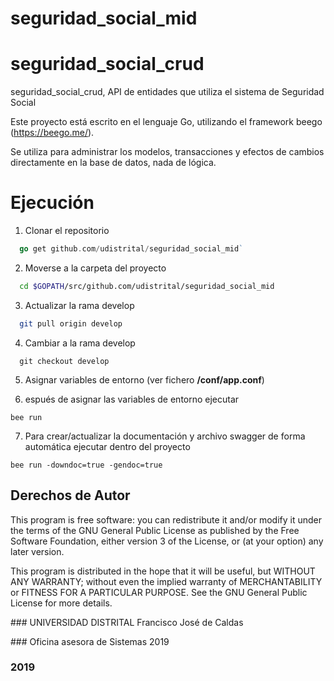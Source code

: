 # seguridad_social_mid

# seguridad_social_crud

seguridad_social_crud, API de entidades que utiliza el sistema de Seguridad Social

Este proyecto está escrito en el lenguaje Go, utilizando el framework beego (https://beego.me/).

Se utiliza para administrar los modelos, transacciones y efectos de cambios directamente en la base de datos, nada de lógica. 


# Ejecución 

1. Clonar el repositorio

```go
  go get github.com/udistrital/seguridad_social_mid`
```

2. Moverse a la carpeta del proyecto

```sh
  cd $GOPATH/src/github.com/udistrital/seguridad_social_mid
```

3. Actualizar la rama develop

```sh
  git pull origin develop
```


4. Cambiar a la rama develop

```git
  git checkout develop
```

5. Asignar variables de entorno (ver fichero **/conf/app.conf**) 

6. espués de asignar las variables de entorno ejecutar

```
bee run
```

7. Para crear/actualizar la documentación y archivo swagger de forma automática ejecutar dentro del proyecto

```
bee run -downdoc=true -gendoc=true
```


## Derechos de Autor

This program is free software: you can redistribute it 
and/or modify it under the terms of the GNU General Public 
License as published by the Free Software Foundation, either
version 3 of the License, or (at your option) any later
version.

This program is distributed in the hope that it will be useful,
but WITHOUT ANY WARRANTY; without even the implied warranty of
MERCHANTABILITY or FITNESS FOR A PARTICULAR PURPOSE.  See the
GNU General Public License for more details.

### UNIVERSIDAD DISTRITAL Francisco José de Caldas

### Oficina asesora de Sistemas 2019

### 2019
